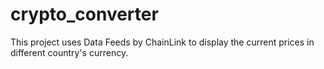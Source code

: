 # crypto_converter

This project uses Data Feeds by ChainLink to display the current prices in different country's currency.
